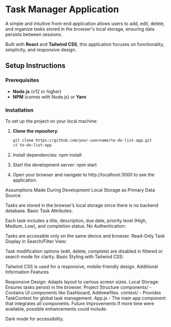# Task Manager Application

A simple and intuitive front-end application allows users to add, edit, delete, and organize tasks stored in the browser's local storage, ensuring data persists between sessions.



Built with **React** and **Tailwind CSS**, this application focuses on functionality, simplicity, and responsive design.

## Setup Instructions

### Prerequisites

- **Node.js** (v12 or higher)
- **NPM** (comes with Node.js) or **Yarn**

### Installation

To set up the project on your local machine:

1. **Clone the repository**:
   ```bash
   git clone https://github.com/your-username/to-do-list-app.git
   cd to-do-list-app


2. Install dependencies:
npm install

3. Start the development server:
npm start

4. Open your browser and navigate to http://localhost:3000 to see the application.


Assumptions Made During Development
Local Storage as Primary Data Source:

Tasks are stored in the browser’s local storage since there is no backend database.
Basic Task Attributes:

Each task includes a title, description, due date, priority level (High, Medium, Low), and completion status.
No Authentication:

Tasks are accessible only on the same device and browser.
Read-Only Task Display in Search/Filter View:

Task modification options (edit, delete, complete) are disabled in filtered or search mode for clarity.
Basic Styling with Tailwind CSS:

Tailwind CSS is used for a responsive, mobile-friendly design.
Additional Information
Features

Responsive Design: Adapts layout to various screen sizes.
Local Storage: Ensures tasks persist in the browser.
Project Structure
components/ - Contains UI components like Dashboard, Addnewfiles.
context/ - Provides TaskContext for global task management.
App.js - The main app component that integrates all components.
Future Improvements
If more time were available, possible enhancements could include:


Dark mode for accessibility.